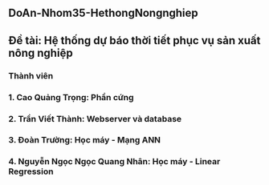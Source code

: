 ## DoAn-Nhom35-HethongNongnghiep
## Đề tài: Hệ thống dự báo thời tiết phục vụ sản xuất nông nghiệp
### Thành viên
### 1. Cao Quảng Trọng: Phần cứng
### 2. Trần Viết Thành: Webserver và database
### 3. Đoàn Trường: Học máy - Mạng ANN
### 4. Nguyễn Ngọc Ngọc Quang Nhân: Học máy - Linear Regression
